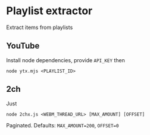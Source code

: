 # Playlist extractor
Extract items from playlists
## YouTube
Install node dependencies, provide `API_KEY` then 
```
node ytx.mjs <PLAYLIST_ID>
```
## 2ch
Just
```
node 2chx.js <WEBM_THREAD_URL> [MAX_AMOUNT] [OFFSET]
```
Paginated. Defaults: `MAX_AMOUNT=200`, `OFFSET=0`
